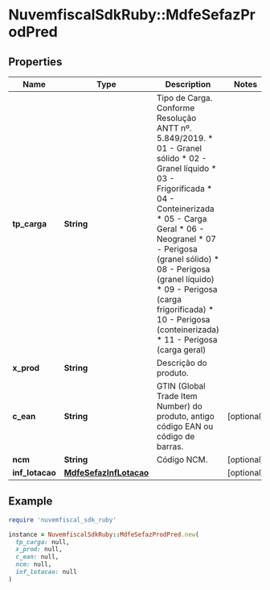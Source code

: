 # NuvemfiscalSdkRuby::MdfeSefazProdPred

## Properties

| Name | Type | Description | Notes |
| ---- | ---- | ----------- | ----- |
| **tp_carga** | **String** | Tipo de Carga.  Conforme Resolução ANTT nº.  5.849/2019.  * 01 - Granel sólido  * 02 - Granel líquido  * 03 - Frigorificada  * 04 - Conteinerizada  * 05 - Carga Geral  * 06 - Neogranel  * 07 - Perigosa (granel sólido)  * 08 - Perigosa (granel líquido)  * 09 - Perigosa (carga frigorificada)  * 10 - Perigosa (conteinerizada)  * 11 - Perigosa (carga geral) |  |
| **x_prod** | **String** | Descrição do produto. |  |
| **c_ean** | **String** | GTIN (Global Trade Item Number) do produto, antigo código EAN ou código de barras. | [optional] |
| **ncm** | **String** | Código NCM. | [optional] |
| **inf_lotacao** | [**MdfeSefazInfLotacao**](MdfeSefazInfLotacao.md) |  | [optional] |

## Example

```ruby
require 'nuvemfiscal_sdk_ruby'

instance = NuvemfiscalSdkRuby::MdfeSefazProdPred.new(
  tp_carga: null,
  x_prod: null,
  c_ean: null,
  ncm: null,
  inf_lotacao: null
)
```

